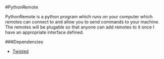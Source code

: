 #PythonRemote

PythonRemote is a python program which runs on your computer which remotes can connect to and allow you to send commands to your machine. The remotes will be plugable so that anyone can add remotes to it once I have an appropriate interface defined. 

###Dependencies

* [Twisted](http://twistedmatrix.com/trac/wiki/Downloads)
